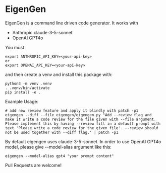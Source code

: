 EigenGen
========

EigenGen is a command line driven code generator. It works with 
  - Anthropic claude-3-5-sonnet
  - OpenAI GPT4o


You must
```
export ANTHROPIC_API_KEY=<your-api-key>
or
export OPENAI_API_KEY=<your-api-key>
```

and then create a venv and install this package with:
```
python3 -m venv .venv
. .venv/bin/activate
pip install -e .
```

Example Usage:
```
# add new review feature and apply it blindly with patch -p1
eigengen --diff --file eigengen/eigengen.py "Add --review flag and make it write a code review for the file given with --file argument. Please implement this by having --review fill in a default prompt with text 'Please write a code review for the given file'. --review should not be used together with --diff flag." | patch -p1
```

By default eigengen uses claude-3-5-sonnet. In order to use OpenAI GPT4o model, please give --model-alias argument
like this:
```
eigengen --model-alias gpt4 "your prompt content"
```

Pull Requests are welcome!
